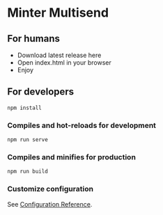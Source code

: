 # Minter Multisend

## For humans
* Download latest release here
* Open index.html in your browser
* Enjoy

## For developers
```
npm install
```

### Compiles and hot-reloads for development
```
npm run serve
```

### Compiles and minifies for production
```
npm run build
```

### Customize configuration
See [Configuration Reference](https://cli.vuejs.org/config/).

